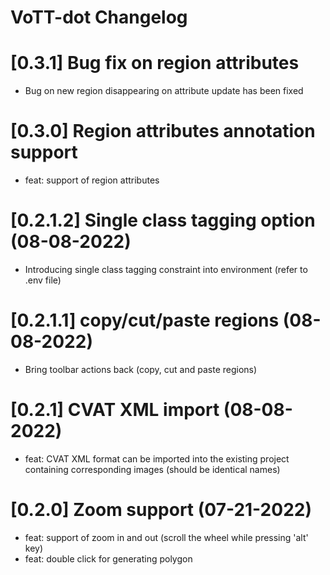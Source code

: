 # VoTT-dot Changelog

<!-- cl-start -->

# [0.3.1] Bug fix on region attributes

- Bug on new region disappearing on attribute update has been fixed

# [0.3.0] Region attributes annotation support

- feat: support of region attributes
# [0.2.1.2] Single class tagging option (08-08-2022)

- Introducing single class tagging constraint into environment (refer to .env file)
# [0.2.1.1] copy/cut/paste regions (08-08-2022)

- Bring toolbar actions back (copy, cut and paste regions)
# [0.2.1] CVAT XML import (08-08-2022)

- feat: CVAT XML format can be imported into the existing project containing corresponding images (should be identical names)
# [0.2.0] Zoom support (07-21-2022)

- feat: support of zoom in and out (scroll the wheel while pressing 'alt' key)
- feat: double click for generating polygon
